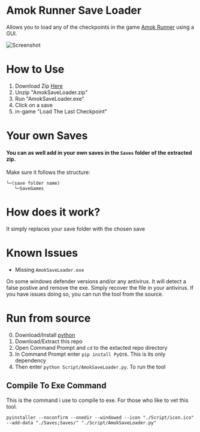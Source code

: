 # Amok Runner Save Loader

Allows you to load any of the checkpoints in the game [Amok Runner](https://store.steampowered.com/app/2077650/Amok_Runner/) using a GUI.

![Screenshot](https://i.imgur.com/ZiCQFKX.jpeg)

# How to Use

1. Download Zip [Here](https://github.com/lejara/AmokRunnerSaveLoader/releases)
2. Unzip "AmokSaveLoader.zip"
3. Run "AmokSaveLoader.exe"
4. Click on a save
5. in-game "Load The Last Checkpoint"

# Your own Saves
#### You can as well add in your own saves in the `Saves` folder of the extracted zip.

Make sure it follows the structure:
``` 
└─(save folder name)
   └─SaveGames
```

# How does it work?

It simply replaces your save folder with the chosen save

# Known Issues
 - Missing `AmokSaveLoader.exe`
 
 On some windows defender versions and/or any antivirus. It will detect a false postive and remove the exe. Simply recover the file in your antivirus.
 If you have issues doing so, you can run the tool from the source.
 
 
# Run from source

0. Download/Install [python](https://www.python.org/downloads/)
1. Download/Extract this repo
2. Open Command Prompt and `cd` to the extacted repo directory
2. In Command Prompt enter `pip install PyQt6`. This is its only dependency
4. Then enter `python Script/AmokSaveLoader.py`. To run the tool

## Compile To Exe Command

This is the command i use to compile to exe. For those who like to vet this tool.

```
pyinstaller --noconfirm --onedir --windowed --icon "./Script/icon.ico" --add-data "./Saves;Saves/" "./Script/AmokSaveLoader.py"
```
